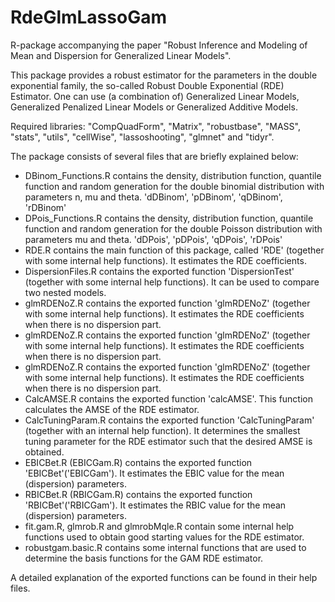 # RdeGlmLassoGam
R-package accompanying the paper "Robust Inference and Modeling of Mean and Dispersion for Generalized Linear Models".

This package provides a robust estimator for the parameters in the double exponential family, the so-called Robust Double Exponential (RDE) Estimator. 
One can use (a combination of) Generalized Linear Models, Generalized Penalized Linear Models or Generalized Additive Models.

Required libraries:
  "CompQuadForm",
  "Matrix",
  "robustbase",
  "MASS",
  "stats",
  "utils",
  "cellWise",
  "lassoshooting",
  "glmnet" and
  "tidyr".
  
The package consists of several files that are briefly explained below: 
  - DBinom_Functions.R contains the density, distribution function, quantile function and random generation for the double binomial distribution with parameters n, mu and theta.
	'dDBinom', 'pDBinom', 'qDBinom', 'rDBinom'
  - DPois_Functions.R contains the density, distribution function, quantile function and random generation for the double Poisson distribution with parameters mu and theta.
	'dDPois', 'pDPois', 'qDPois', 'rDPois'
  - RDE.R contains the main function of this package, called 'RDE' (together with some internal help functions).
	It estimates the RDE coefficients.
  - DispersionFiles.R contains the exported function 'DispersionTest' (together with some internal help functions). 
	It can be used to compare two nested models.
  - glmRDENoZ.R contains the exported function 'glmRDENoZ' (together with some internal help functions).
	It estimates the RDE coefficients when there is no dispersion part.
  - glmRDENoZ.R contains the exported function 'glmRDENoZ' (together with some internal help functions).
	It estimates the RDE coefficients when there is no dispersion part.
  - glmRDENoZ.R contains the exported function 'glmRDENoZ' (together with some internal help functions).
	It estimates the RDE coefficients when there is no dispersion part.
  - CalcAMSE.R contains the exported function 'calcAMSE'. This function calculates the AMSE of the RDE estimator.
  - CalcTuningParam.R contains the exported function 'CalcTuningParam' (together with an internal help function).
	It determines the smallest tuning parameter for the RDE estimator such that the desired AMSE is obtained.
  - EBICBet.R (EBICGam.R) contains the exported function 'EBICBet'('EBICGam').
	It estimates the EBIC value for the mean (dispersion) parameters. 
  - RBICBet.R (RBICGam.R) contains the exported function 'RBICBet'('RBICGam').
  	It estimates the RBIC value for the mean (dispersion) parameters.
  - fit.gam.R, glmrob.R and glmrobMqle.R contain some internal help functions used to obtain good starting values for the RDE estimator. 
  - robustgam.basic.R  contains some internal functions that are used to determine the basis functions for the GAM RDE estimator.

A detailed explanation of the exported functions can be found in their help files.
